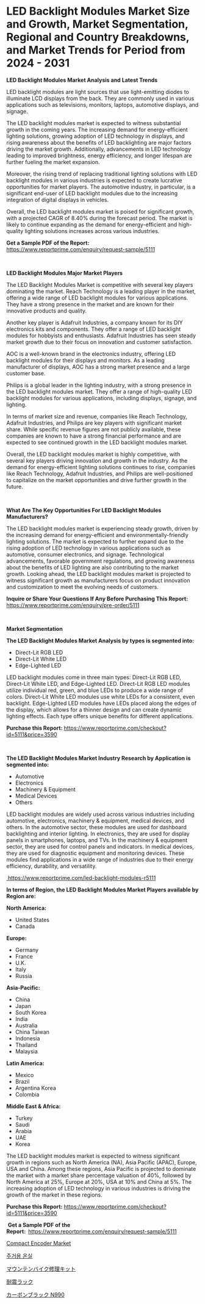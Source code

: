 <p><h1>LED Backlight Modules Market Size and Growth, Market Segmentation, Regional and Country Breakdowns, and Market Trends for Period from 2024 -  2031</h1></p><p><strong>LED Backlight Modules Market Analysis and Latest Trends</strong></p>
<p><p>LED backlight modules are light sources that use light-emitting diodes to illuminate LCD displays from the back. They are commonly used in various applications such as televisions, monitors, laptops, automotive displays, and signage.</p><p>The LED backlight modules market is expected to witness substantial growth in the coming years. The increasing demand for energy-efficient lighting solutions, growing adoption of LED technology in displays, and rising awareness about the benefits of LED backlighting are major factors driving the market growth. Additionally, advancements in LED technology leading to improved brightness, energy efficiency, and longer lifespan are further fueling the market expansion.</p><p>Moreover, the rising trend of replacing traditional lighting solutions with LED backlight modules in various industries is expected to create lucrative opportunities for market players. The automotive industry, in particular, is a significant end-user of LED backlight modules due to the increasing integration of digital displays in vehicles.</p><p>Overall, the LED backlight modules market is poised for significant growth, with a projected CAGR of 8.40% during the forecast period. The market is likely to continue expanding as the demand for energy-efficient and high-quality lighting solutions increases across various industries.</p></p>
<p><strong>Get a Sample PDF of the Report:&nbsp;</strong> <a href="https://www.reportprime.com/enquiry/request-sample/5111">https://www.reportprime.com/enquiry/request-sample/5111</a></p>
<p>&nbsp;</p>
<p><strong>LED Backlight Modules Major Market Players</strong></p>
<p><p>The LED Backlight Modules Market is competitive with several key players dominating the market. Reach Technology is a leading player in the market, offering a wide range of LED backlight modules for various applications. They have a strong presence in the market and are known for their innovative products and quality.</p><p>Another key player is Adafruit Industries, a company known for its DIY electronics kits and components. They offer a range of LED backlight modules for hobbyists and enthusiasts. Adafruit Industries has seen steady market growth due to their focus on innovation and customer satisfaction.</p><p>AOC is a well-known brand in the electronics industry, offering LED backlight modules for their displays and monitors. As a leading manufacturer of displays, AOC has a strong market presence and a large customer base.</p><p>Philips is a global leader in the lighting industry, with a strong presence in the LED backlight modules market. They offer a range of high-quality LED backlight modules for various applications, including displays, signage, and lighting.</p><p>In terms of market size and revenue, companies like Reach Technology, Adafruit Industries, and Philips are key players with significant market share. While specific revenue figures are not publicly available, these companies are known to have a strong financial performance and are expected to see continued growth in the LED backlight modules market.</p><p>Overall, the LED backlight modules market is highly competitive, with several key players driving innovation and growth in the industry. As the demand for energy-efficient lighting solutions continues to rise, companies like Reach Technology, Adafruit Industries, and Philips are well-positioned to capitalize on the market opportunities and drive further growth in the future.</p></p>
<p>&nbsp;</p>
<p><strong>What Are The Key Opportunities For LED Backlight Modules Manufacturers?</strong></p>
<p><p>The LED backlight modules market is experiencing steady growth, driven by the increasing demand for energy-efficient and environmentally-friendly lighting solutions. The market is expected to further expand due to the rising adoption of LED technology in various applications such as automotive, consumer electronics, and signage. Technological advancements, favorable government regulations, and growing awareness about the benefits of LED lighting are also contributing to the market growth. Looking ahead, the LED backlight modules market is projected to witness significant growth as manufacturers focus on product innovation and customization to meet the evolving needs of customers.</p></p>
<p><strong>Inquire or Share Your Questions If Any Before Purchasing This Report:</strong> <a href="https://www.reportprime.com/enquiry/pre-order/5111">https://www.reportprime.com/enquiry/pre-order/5111</a></p>
<p>&nbsp;</p>
<p><strong>Market Segmentation</strong></p>
<p><strong>The LED Backlight Modules Market Analysis by types is segmented into:</strong></p>
<p><ul><li>Direct-Lit RGB LED</li><li>Direct-Lit White LED</li><li>Edge-Lighted LED</li></ul></p>
<p><p>LED backlight modules come in three main types: Direct-Lit RGB LED, Direct-Lit White LED, and Edge-Lighted LED. Direct-Lit RGB LED modules utilize individual red, green, and blue LEDs to produce a wide range of colors. Direct-Lit White LED modules use white LEDs for a consistent, even backlight. Edge-Lighted LED modules have LEDs placed along the edges of the display, which allows for a thinner design and can create dynamic lighting effects. Each type offers unique benefits for different applications.</p></p>
<p><strong>Purchase this Report:&nbsp;</strong><a href="https://www.reportprime.com/checkout?id=5111&price=3590">https://www.reportprime.com/checkout?id=5111&price=3590</a></p>
<p>&nbsp;</p>
<p><strong>The LED Backlight Modules Market Industry Research by Application is segmented into:</strong></p>
<p><ul><li>Automotive</li><li>Electronics</li><li>Machinery & Equipment</li><li>Medical Devices</li><li>Others</li></ul></p>
<p><p>LED backlight modules are widely used across various industries including automotive, electronics, machinery & equipment, medical devices, and others. In the automotive sector, these modules are used for dashboard backlighting and interior lighting. In electronics, they are used for display panels in smartphones, laptops, and TVs. In the machinery & equipment sector, they are used for control panels and indicators. In medical devices, they are used for diagnostic equipment and monitoring devices. These modules find applications in a wide range of industries due to their energy efficiency, durability, and versatility.</p></p>
<p><a href="https://www.reportprime.com/led-backlight-modules-r5111">&nbsp;https://www.reportprime.com/led-backlight-modules-r5111</a></p>
<p><strong>In terms of Region, the LED Backlight Modules Market Players available by Region are:</strong></p>
<p>
    <p> <strong> North America: </strong>
        <ul>
            <li>United States</li>
            <li>Canada</li>
        </ul>
        </p> 
    <p> <strong> Europe: </strong>
        <ul>
            <li>Germany</li>
            <li>France</li>
            <li>U.K.</li>
            <li>Italy</li>
            <li>Russia</li>
        </ul>
        </p> 
    <p> <strong> Asia-Pacific: </strong>
        <ul>
            <li>China</li>
            <li>Japan</li>
            <li>South Korea</li>
            <li>India</li>
            <li>Australia</li>
            <li>China Taiwan</li>
            <li>Indonesia</li>
            <li>Thailand</li>
            <li>Malaysia</li>
        </ul>
        </p> 
    <p> <strong> Latin America: </strong>
        <ul>
            <li>Mexico</li>
            <li>Brazil</li>
            <li>Argentina Korea</li>
            <li>Colombia</li>
        </ul>
        </p> 
    <p> <strong> Middle East & Africa: </strong>
        <ul>
            <li>Turkey</li>
            <li>Saudi</li>
            <li>Arabia</li>
            <li>UAE</li>
            <li>Korea</li>
        </ul>
    </p>
    </p>
<p><p>The LED backlight modules market is expected to witness significant growth in regions such as North America (NA), Asia Pacific (APAC), Europe, USA and China. Among these regions, Asia Pacific is projected to dominate the market with a market share percentage valuation of 40%, followed by North America at 25%, Europe at 20%, USA at 10% and China at 5%. The increasing adoption of LED technology in various industries is driving the growth of the market in these regions.</p></p>
<p><strong>Purchase this Report: </strong><a href="https://www.reportprime.com/checkout?id=5111&price=3590">https://www.reportprime.com/checkout?id=5111&price=3590</a></p>
<p>&nbsp;<strong>Get a Sample PDF of the Report:&nbsp;&nbsp;</strong><a href="https://www.reportprime.com/enquiry/request-sample/5111">https://www.reportprime.com/enquiry/request-sample/5111</a></p>
<p><strong></strong></p>
<p><p><a href="https://github.com/Alonsoolds3wq1d81czn8rbol/Market-Research-Report-List-2/blob/main/compact-encoder-market.md">Compact Encoder Market</a></p><p><a href="https://github.com/TitusBoyer1/Market-Research-Report-List-1/blob/main/483671470458.md">주거용 온실</a></p><p><a href="https://medium.com/@oliveyew35/%E3%83%9E%E3%82%A6%E3%83%B3%E3%83%86%E3%83%B3%E3%83%90%E3%82%A4%E3%82%AF%E4%BF%AE%E7%90%86%E3%82%AD%E3%83%83%E3%83%88%E5%B8%82%E5%A0%B4%E3%81%AE%E8%A6%8F%E6%A8%A1-cagr-%E3%83%88%E3%83%AC%E3%83%B3%E3%83%89-2024%E5%B9%B4%E3%81%8B%E3%82%892030%E5%B9%B4-7e23f62a0b4a">マウンテンバイク修理キット</a></p><p><a href="https://github.com/MacyOrn/Market-Research-Report-List-1/blob/main/962869273924.md">耐震ラック</a></p><p><a href="https://medium.com/@mad.jake/%E7%82%AD%E9%BB%92n990%E5%B8%82%E5%A0%B4-2031%E5%B9%B4%E3%81%BE%E3%81%A7%E3%81%AE%E6%88%90%E5%8A%9F%E3%81%99%E3%82%8B%E3%83%93%E3%82%B8%E3%83%8D%E3%82%B9%E6%88%A6%E7%95%A5%E3%81%AE%E9%8D%B5-96194912bcd5">カーボンブラック N990</a></p></p>